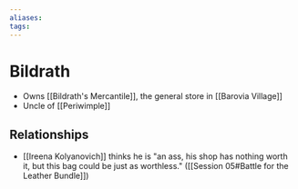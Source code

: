 ```yaml
---
aliases: 
tags: 
---
```


# Bildrath

- Owns [[Bildrath's Mercantile]], the general store in [[Barovia Village]]
- Uncle of [[Periwimple]]

## Relationships

- [[Ireena Kolyanovich]] thinks he is "an ass, his shop has nothing worth it, but this bag could be just as worthless." ([[Session 05#Battle for the Leather Bundle]])